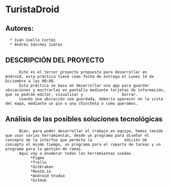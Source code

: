 # TuristaDroid

## Autores:
      * Iván Coello Cortés
      * Andrés Sánchez Juárez
      
## DESCRIPCIÓN DEL PROYECTO
          Este es el tercer proyecto propuesto para desarrollar en Android, esta práctica tiene como fecha de entrega el Lunes 14 de Diciembre a las 00:00.
          Esta práctica se basa en desarrollar una app para guardar ubicaciones y mostrarlas en pantalla mediante tarjetas de información, que se podrán editar, visualizar y                 borrar.
          Cuando una ubicación sea guardada, debería aparecer en la vista del mapa, mediante un pin o una chincheta o como queramos.

      
## Análisis de las posibles soluciones tecnológicas
          Bien, para poder desarrollar el trabajo en equipo, hemos tenido que usar varias herramientas, desde un programa para diseñar el concepto de la interfaz que permite la              edición de concepto al mismo tiempo, un programa para el reparto de tareas y un programa para la gestión de ramas.
          Aquí voy a enumerar todas las herramientas usadas.
               *Figma
               *Trello
               *GitKraken
               *Realm.io
               *Android Studio
               *GitHub
